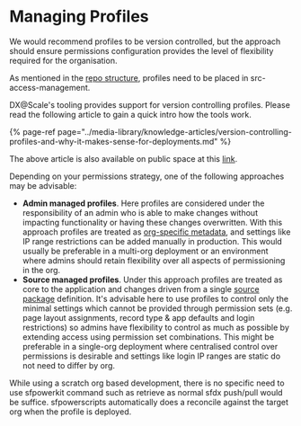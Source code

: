 # Managing Profiles


We would recommend profiles to be version controlled, but the approach should ensure permissions configuration provides the level of flexibility required for the organisation.

As mentioned in the [repo structure](repository-structure.md), profiles need to be placed in src-access-management.

DX@Scale's tooling provides support for version controlling profiles. Please read the following article to gain a quick intro how the tools work.  


{% page-ref page="../media-library/knowledge-articles/version-controlling-profiles-and-why-it-makes-sense-for-deployments.md" %}

The above article is also available on public space at this [link](https://www.linkedin.com/pulse/version-controlling-profiles-why-makes-sense-deployments-vu-ha/). 

Depending on your permissions strategy, one of the following approaches may be advisable:
  * **Admin managed profiles**. Here profiles are considered under the responsibility of an admin who is able to make changes without impacting functionality or having these changes overwritten. With this approach profiles are treated as [org-specific metadata](https://docs.dxatscale.io/scm/dealing-with-sensitive-metadata), and settings like IP range restrictions can be added manually in production. This would usually be preferable in a multi-org deployment or an environment where admins should retain flexibility over all aspects of permissioning in the org.
  * **Source managed profiles**. Under this approach profiles are treated as core to the application and changes driven from a single [source package](https://docs.dxatscale.io/development-practices/source-packages) definition. It's advisable here to use profiles to control only the minimal settings which cannot be provided through permission sets (e.g. page layout assignments, record type & app defaults and login restrictions) so admins have flexibility to control as much as possible by extending access using permission set combinations. This might be preferable in a single-org deployment where centralised control over permissions is desirable and settings like login IP ranges are static do not need to differ by org.

While using a scratch org based development, there is no specific need to use sfpowerkit command such as retrieve as normal sfdx push/pull would be suffice. sfpowerscripts automatically does a reconcile against the target org when the profile is deployed. 
